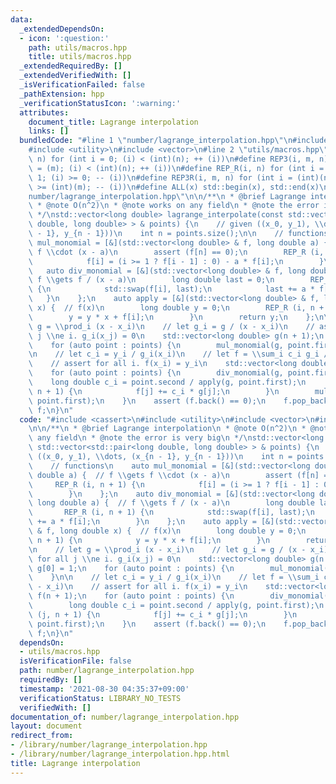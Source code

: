 ```yaml
---
data:
  _extendedDependsOn:
  - icon: ':question:'
    path: utils/macros.hpp
    title: utils/macros.hpp
  _extendedRequiredBy: []
  _extendedVerifiedWith: []
  _isVerificationFailed: false
  _pathExtension: hpp
  _verificationStatusIcon: ':warning:'
  attributes:
    document_title: Lagrange interpolation
    links: []
  bundledCode: "#line 1 \"number/lagrange_interpolation.hpp\"\n#include <cassert>\n\
    #include <utility>\n#include <vector>\n#line 2 \"utils/macros.hpp\"\n#define REP(i,\
    \ n) for (int i = 0; (i) < (int)(n); ++ (i))\n#define REP3(i, m, n) for (int i\
    \ = (m); (i) < (int)(n); ++ (i))\n#define REP_R(i, n) for (int i = (int)(n) -\
    \ 1; (i) >= 0; -- (i))\n#define REP3R(i, m, n) for (int i = (int)(n) - 1; (i)\
    \ >= (int)(m); -- (i))\n#define ALL(x) std::begin(x), std::end(x)\n#line 5 \"\
    number/lagrange_interpolation.hpp\"\n\n/**\n * @brief Lagrange interpolation\n\
    \ * @note O(n^2)\n * @note works on any field\n * @note the error is very big\n\
    \ */\nstd::vector<long double> lagrange_interpolate(const std::vector<std::pair<long\
    \ double, long double> > & points) {\n    // given ((x_0, y_1), \\dots, (x_{n\
    \ - 1}, y_{n - 1}))\n    int n = points.size();\n\n    // functions\n    auto\
    \ mul_monomial = [&](std::vector<long double> & f, long double a) {  // f \\gets\
    \ f \\cdot (x - a)\n        assert (f[n] == 0);\n        REP_R (i, n + 1) {\n\
    \            f[i] = (i >= 1 ? f[i - 1] : 0) - a * f[i];\n        }\n    };\n \
    \   auto div_monomial = [&](std::vector<long double> & f, long double a) {  //\
    \ f \\gets f / (x - a)\n        long double last = 0;\n        REP_R (i, n + 1)\
    \ {\n            std::swap(f[i], last);\n            last += a * f[i];\n     \
    \   }\n    };\n    auto apply = [&](std::vector<long double> & f, long double\
    \ x) {  // f(x)\n        long double y = 0;\n        REP_R (i, n + 1) {\n    \
    \        y = y * x + f[i];\n        }\n        return y;\n    };\n\n    // let\
    \ g = \\prod_i (x - x_i)\n    // let g_i = g / (x - x_i)\n    // assert for all\
    \ j \\ne i. g_i(x_j) = 0\n    std::vector<long double> g(n + 1);\n    g[0] = 1;\n\
    \    for (auto point : points) {\n        mul_monomial(g, point.first);\n    }\n\
    \n    // let c_i = y_i / g_i(x_i)\n    // let f = \\sum_i c_i g_i / (x - x_i)\n\
    \    // assert for all i. f(x_i) = y_i\n    std::vector<long double> f(n + 1);\n\
    \    for (auto point : points) {\n        div_monomial(g, point.first);\n    \
    \    long double c_i = point.second / apply(g, point.first);\n        REP (j,\
    \ n + 1) {\n            f[j] += c_i * g[j];\n        }\n        mul_monomial(g,\
    \ point.first);\n    }\n    assert (f.back() == 0);\n    f.pop_back();\n    return\
    \ f;\n}\n"
  code: "#include <cassert>\n#include <utility>\n#include <vector>\n#include \"../utils/macros.hpp\"\
    \n\n/**\n * @brief Lagrange interpolation\n * @note O(n^2)\n * @note works on\
    \ any field\n * @note the error is very big\n */\nstd::vector<long double> lagrange_interpolate(const\
    \ std::vector<std::pair<long double, long double> > & points) {\n    // given\
    \ ((x_0, y_1), \\dots, (x_{n - 1}, y_{n - 1}))\n    int n = points.size();\n\n\
    \    // functions\n    auto mul_monomial = [&](std::vector<long double> & f, long\
    \ double a) {  // f \\gets f \\cdot (x - a)\n        assert (f[n] == 0);\n   \
    \     REP_R (i, n + 1) {\n            f[i] = (i >= 1 ? f[i - 1] : 0) - a * f[i];\n\
    \        }\n    };\n    auto div_monomial = [&](std::vector<long double> & f,\
    \ long double a) {  // f \\gets f / (x - a)\n        long double last = 0;\n \
    \       REP_R (i, n + 1) {\n            std::swap(f[i], last);\n            last\
    \ += a * f[i];\n        }\n    };\n    auto apply = [&](std::vector<long double>\
    \ & f, long double x) {  // f(x)\n        long double y = 0;\n        REP_R (i,\
    \ n + 1) {\n            y = y * x + f[i];\n        }\n        return y;\n    };\n\
    \n    // let g = \\prod_i (x - x_i)\n    // let g_i = g / (x - x_i)\n    // assert\
    \ for all j \\ne i. g_i(x_j) = 0\n    std::vector<long double> g(n + 1);\n   \
    \ g[0] = 1;\n    for (auto point : points) {\n        mul_monomial(g, point.first);\n\
    \    }\n\n    // let c_i = y_i / g_i(x_i)\n    // let f = \\sum_i c_i g_i / (x\
    \ - x_i)\n    // assert for all i. f(x_i) = y_i\n    std::vector<long double>\
    \ f(n + 1);\n    for (auto point : points) {\n        div_monomial(g, point.first);\n\
    \        long double c_i = point.second / apply(g, point.first);\n        REP\
    \ (j, n + 1) {\n            f[j] += c_i * g[j];\n        }\n        mul_monomial(g,\
    \ point.first);\n    }\n    assert (f.back() == 0);\n    f.pop_back();\n    return\
    \ f;\n}\n"
  dependsOn:
  - utils/macros.hpp
  isVerificationFile: false
  path: number/lagrange_interpolation.hpp
  requiredBy: []
  timestamp: '2021-08-30 04:35:37+09:00'
  verificationStatus: LIBRARY_NO_TESTS
  verifiedWith: []
documentation_of: number/lagrange_interpolation.hpp
layout: document
redirect_from:
- /library/number/lagrange_interpolation.hpp
- /library/number/lagrange_interpolation.hpp.html
title: Lagrange interpolation
---
```

